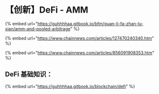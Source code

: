 # 【创新】DeFi - AMM

{% embed url="https://guhhhhaa.gitbook.io/bfm/guan-li-fa-zhan-lu-xian/amm-and-pooled-arbitrage" %}

{% embed url="https://www.chainnews.com/articles/127470240340.htm" %}

{% embed url="https://www.chainnews.com/articles/856091908353.htm" %}

## DeFi 基础知识：

{% embed url="https://guhhhhaa.gitbook.io/blockchain/defi" %}



